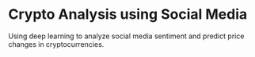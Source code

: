 # Crypto Analysis using Social Media

Using deep learning to analyze social media sentiment and predict price changes in cryptocurrencies.
